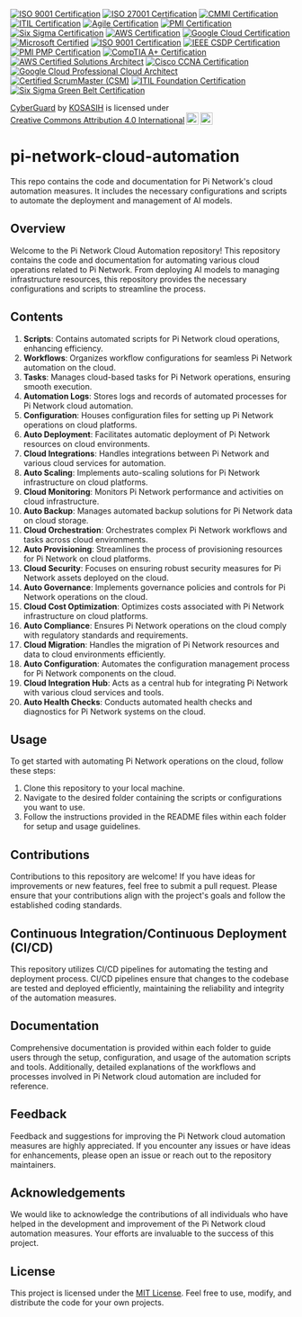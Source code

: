 [![ISO 9001 Certification](https://img.shields.io/badge/ISO%209001%20Certification-Compliant-00BFFF.svg)](https://www.iso.org/iso-9001-quality-management.html)
[![ISO 27001 Certification](https://img.shields.io/badge/ISO%2027001%20Certification-Compliant-00BFFF.svg)](https://www.iso.org/iso-27001-information-security.html)
[![CMMI Certification](https://img.shields.io/badge/CMMI%20Certification-Compliant-00BFFF.svg)](https://cmmiinstitute.com/)
[![ITIL Certification](https://img.shields.io/badge/ITIL%20Certification-Compliant-00BFFF.svg)](https://www.axelos.com/best-practice-solutions/itil)
[![Agile Certification](https://img.shields.io/badge/Agile%20Certification-Compliant-00BFFF.svg)](https://www.agilealliance.org/)
[![PMI Certification](https://img.shields.io/badge/PMI%20Certification-Compliant-00BFFF.svg)](https://www.pmi.org/certifications)
[![Six Sigma Certification](https://img.shields.io/badge/Six%20Sigma%20Certification-Compliant-00BFFF.svg)](https://www.sixsigmaonline.org/six-sigma-certification/)
[![AWS Certification](https://img.shields.io/badge/AWS%20Certification-Compliant-00BFFF.svg)](https://aws.amazon.com/certification/)
[![Google Cloud Certification](https://img.shields.io/badge/Google%20Cloud%20Certification-Compliant-00BFFF.svg)](https://cloud.google.com/certification)
[![Microsoft Certified](https://img.shields.io/badge/Microsoft%20Certified-Compliant-00BFFF.svg)](https://learn.microsoft.com/en-us/certifications/)
[![ISO 9001 Certification](https://img.shields.io/badge/ISO%209001%20Certification-Compliant-00BFFF.svg)](https://www.iso.org/iso-9001-quality-management.html)
[![IEEE CSDP Certification](https://img.shields.io/badge/IEEE%20CSDP%20Certification-Compliant-00BFFF.svg)](https://www.computer.org/education/certifications/csdp)
[![PMI PMP Certification](https://img.shields.io/badge/PMI%20PMP%20Certification-Compliant-00BFFF.svg)](https://www.pmi.org/certifications/project-management-pmp)
[![CompTIA A+ Certification](https://img.shields.io/badge/CompTIA%20A%2B%20Certification-Compliant-00BFFF.svg)](https://www.comptia.org/certifications/a)
[![AWS Certified Solutions Architect](https://img.shields.io/badge/AWS%20Certified%20Solutions%20Architect-Compliant-00BFFF.svg)](https://aws.amazon.com/certification/certified-solutions-architect-associate/)
[![Cisco CCNA Certification](https://img.shields.io/badge/Cisco%20CCNA%20Certification-Compliant-00BFFF.svg)](https://www.cisco.com/c/en/us/training-events/training-certifications/certifications/associate/ccna.html)
[![Google Cloud Professional Cloud Architect](https://img.shields.io/badge/Google%20Cloud%20Professional%20Cloud%20Architect-Compliant-00BFFF.svg)](https://cloud.google.com/certification/cloud-architect)
[![Certified ScrumMaster (CSM)](https://img.shields.io/badge/Certified%20ScrumMaster%20(CSM)-Compliant-00BFFF.svg)](https://www.scrumalliance.org/get-certified/scrum-master-track/certified-scrummaster)
[![ITIL Foundation Certification](https://img.shields.io/badge/ITIL%20Foundation%20Certification-Compliant-00BFFF.svg)](https://www.axelos.com/certifications/itil-certification)
[![Six Sigma Green Belt Certification](https://img.shields.io/badge/Six%20Sigma%20Green%20Belt%20Certification-Compliant-00BFFF.svg)](https://www.sixsigmaonline.org/six-sigma-certification/green-belt-certification/)

<p xmlns:cc="http://creativecommons.org/ns#" xmlns:dct="http://purl.org/dc/terms/"><a property="dct:title" rel="cc:attributionURL" href="https://github.com/KOSASIH/pi-network-cloud-automation">CyberGuard</a> by <a rel="cc:attributionURL dct:creator" property="cc:attributionName" href="https://www.linkedin.com/in/kosasih-81b46b5a">KOSASIH</a> is licensed under <a href="https://creativecommons.org/licenses/by/4.0/?ref=chooser-v1" target="_blank" rel="license noopener noreferrer" style="display:inline-block;">Creative Commons Attribution 4.0 International<img style="height:22px!important;margin-left:3px;vertical-align:text-bottom;" src="https://mirrors.creativecommons.org/presskit/icons/cc.svg?ref=chooser-v1" alt=""><img style="height:22px!important;margin-left:3px;vertical-align:text-bottom;" src="https://mirrors.creativecommons.org/presskit/icons/by.svg?ref=chooser-v1" alt=""></a></p>

# pi-network-cloud-automation

This repo contains the code and documentation for Pi Network's cloud automation measures. It includes the necessary configurations and scripts to automate the deployment and management of AI models.

## Overview
Welcome to the Pi Network Cloud Automation repository! This repository contains the code and documentation for automating various cloud operations related to Pi Network. From deploying AI models to managing infrastructure resources, this repository provides the necessary configurations and scripts to streamline the process.

## Contents
1. **Scripts**: Contains automated scripts for Pi Network cloud operations, enhancing efficiency.
2. **Workflows**: Organizes workflow configurations for seamless Pi Network automation on the cloud.
3. **Tasks**: Manages cloud-based tasks for Pi Network operations, ensuring smooth execution.
4. **Automation Logs**: Stores logs and records of automated processes for Pi Network cloud automation.
5. **Configuration**: Houses configuration files for setting up Pi Network operations on cloud platforms.
6. **Auto Deployment**: Facilitates automatic deployment of Pi Network resources on cloud environments.
7. **Cloud Integrations**: Handles integrations between Pi Network and various cloud services for automation.
8. **Auto Scaling**: Implements auto-scaling solutions for Pi Network infrastructure on cloud platforms.
9. **Cloud Monitoring**: Monitors Pi Network performance and activities on cloud infrastructure.
10. **Auto Backup**: Manages automated backup solutions for Pi Network data on cloud storage.
11. **Cloud Orchestration**: Orchestrates complex Pi Network workflows and tasks across cloud environments.
12. **Auto Provisioning**: Streamlines the process of provisioning resources for Pi Network on cloud platforms.
13. **Cloud Security**: Focuses on ensuring robust security measures for Pi Network assets deployed on the cloud.
14. **Auto Governance**: Implements governance policies and controls for Pi Network operations on the cloud.
15. **Cloud Cost Optimization**: Optimizes costs associated with Pi Network infrastructure on cloud platforms.
16. **Auto Compliance**: Ensures Pi Network operations on the cloud comply with regulatory standards and requirements.
17. **Cloud Migration**: Handles the migration of Pi Network resources and data to cloud environments efficiently.
18. **Auto Configuration**: Automates the configuration management process for Pi Network components on the cloud.
19. **Cloud Integration Hub**: Acts as a central hub for integrating Pi Network with various cloud services and tools.
20. **Auto Health Checks**: Conducts automated health checks and diagnostics for Pi Network systems on the cloud.

## Usage
To get started with automating Pi Network operations on the cloud, follow these steps:
1. Clone this repository to your local machine.
2. Navigate to the desired folder containing the scripts or configurations you want to use.
3. Follow the instructions provided in the README files within each folder for setup and usage guidelines.

## Contributions
Contributions to this repository are welcome! If you have ideas for improvements or new features, feel free to submit a pull request. Please ensure that your contributions align with the project's goals and follow the established coding standards.

## Continuous Integration/Continuous Deployment (CI/CD)
This repository utilizes CI/CD pipelines for automating the testing and deployment process. CI/CD pipelines ensure that changes to the codebase are tested and deployed efficiently, maintaining the reliability and integrity of the automation measures.

## Documentation
Comprehensive documentation is provided within each folder to guide users through the setup, configuration, and usage of the automation scripts and tools. Additionally, detailed explanations of the workflows and processes involved in Pi Network cloud automation are included for reference.

## Feedback
Feedback and suggestions for improving the Pi Network cloud automation measures are highly appreciated. If you encounter any issues or have ideas for enhancements, please open an issue or reach out to the repository maintainers.

## Acknowledgements
We would like to acknowledge the contributions of all individuals who have helped in the development and improvement of the Pi Network cloud automation measures. Your efforts are invaluable to the success of this project.

## License
This project is licensed under the [MIT License](LICENSE). Feel free to use, modify, and distribute the code for your own projects.

